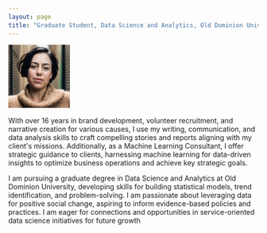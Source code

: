 ```yaml
---
layout: page
title: "Graduate Student, Data Science and Analytics, Old Dominion University"
---
```

![image info](Canvas.png#left)

With over 16 years in brand development, volunteer recruitment, and narrative creation for various causes, I use my writing, communication, and data analysis skills to craft compelling stories and reports aligning with my client's missions. Additionally, as a Machine Learning Consultant, I offer strategic guidance to clients, harnessing machine learning for data-driven insights to optimize business operations and achieve key strategic goals. 

I am pursuing a graduate degree in Data Science and Analytics at Old Dominion University, developing skills for building statistical models, trend identification, and problem-solving. I am passionate about leveraging data for positive social change, aspiring to inform evidence-based policies and practices. I am eager for connections and opportunities in service-oriented data science initiatives for future growth 
